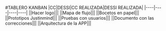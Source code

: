 #TABLERO KANBAN
|CC|DESSI|CC REALIZADA|DESSI REALIZADA|
|----|----|----|----|
||Hacer logo|||
||Mapa de flujo|||
||Bocetos en papel|||
||Prototipos Justinmind|||
||Pruebas con usuarios|||
||Documento con las correcciones|||
||Arquitectura de la APP|||
